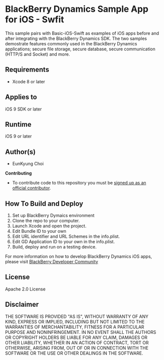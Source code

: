 # BlackBerry Dynamics Sample App for iOS - Swfit

This sample pairs with Basic-iOS-Swift as examples of iOS apps before and after integrating with the BlackBerry Dynamics SDK. The two samples demostrate features commonly used in the BlackBerry Dynamics applications; secure file storage, secure database, secure communication (HTTP/S and Socket) and more.


## Requirements

* Xcode 8 or later


## Applies to

iOS 9 SDK or later


## Runtime

iOS 9 or later


## Author(s)

* EunKyung Choi

**Contributing**

* To contribute code to this repository you must be [signed up as an official contributor](http://blackberry.github.com/howToContribute.html).


## How To Build and Deploy

1. Set up BlackBerry Dymaics environment
2. Clone the repo to your computer.
3. Launch Xcode and open the project.
4. Edit Bundle ID to your own
5. Edit URL identifier and URL Schemes in the info.plist.
6. Edit GD Application ID to your own in the info.plist.
7. Build, deploy and run on a testing device. 

For more information on how to develop BlackBerry Dynamics iOS apps, please visit [BlackBerry Developer Community](https://community.blackberry.com/community/gdn) 


## License

Apache 2.0 License


## Disclaimer

THE SOFTWARE IS PROVIDED "AS IS", WITHOUT WARRANTY OF ANY KIND, EXPRESS OR IMPLIED, INCLUDING BUT NOT LIMITED TO THE WARRANTIES OF MERCHANTABILITY, FITNESS FOR A PARTICULAR PURPOSE AND NONINFRINGEMENT. IN NO EVENT SHALL THE AUTHORS OR COPYRIGHT HOLDERS BE LIABLE FOR ANY CLAIM, DAMAGES OR OTHER LIABILITY, WHETHER IN AN ACTION OF CONTRACT, TORT OR OTHERWISE, ARISING FROM, OUT OF OR IN CONNECTION WITH THE SOFTWARE OR THE USE OR OTHER DEALINGS IN THE SOFTWARE.
